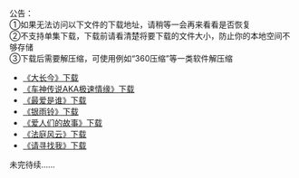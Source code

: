 公告：     
①如果无法访问以下文件的下载地址，请稍等一会再来看看是否恢复                               
②不支持单集下载，下载前请看清楚将要下载的文件大小，防止你的本地空间不够存储                
③下载后需要解压缩，可使用例如“360压缩”等一类软件解压缩               

* [《大长今》下载](./DL/DCJ.md)           
* [《车神传说AKA极速情缘》下载](./DL/CSCS.md)                                         
* [《最爱是谁》下载](./DL/ZASS.md)             
* [《银雨铃》下载](./DL/YYL.md)                                             
* [《爱人们的故事》下载](./DL/ARMDGS.md)               
* [《法庭风云》下载](./DL/FTFY.md)                      
* [《请寻找我》下载](./DL/QXZW.md)                  

未完待续......
